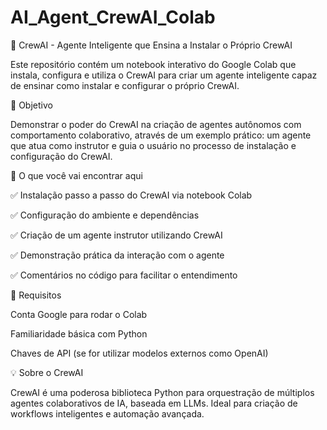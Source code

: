 # AI_Agent_CrewAI_Colab

🧠 CrewAI - Agente Inteligente que Ensina a Instalar o Próprio CrewAI

Este repositório contém um notebook interativo do Google Colab que instala, configura e utiliza o CrewAI para criar um agente inteligente capaz de ensinar como instalar e configurar o próprio CrewAI.

🚀 Objetivo

Demonstrar o poder do CrewAI na criação de agentes autônomos com comportamento colaborativo, através de um exemplo prático: um agente que atua como instrutor e guia o usuário no processo de instalação e configuração do CrewAI.

📌 O que você vai encontrar aqui

✅ Instalação passo a passo do CrewAI via notebook Colab

✅ Configuração do ambiente e dependências

✅ Criação de um agente instrutor utilizando CrewAI

✅ Demonstração prática da interação com o agente

✅ Comentários no código para facilitar o entendimento

📓 Requisitos

Conta Google para rodar o Colab

Familiaridade básica com Python

Chaves de API (se for utilizar modelos externos como OpenAI)

💡 Sobre o CrewAI

CrewAI é uma poderosa biblioteca Python para orquestração de múltiplos agentes colaborativos de IA, baseada em LLMs. Ideal para criação de workflows inteligentes e automação avançada.
